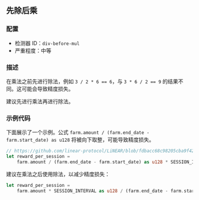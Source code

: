 
## 先除后乘

### 配置

* 检测器 ID：`div-before-mul`
* 严重程度：中等

### 描述

在乘法之前先进行除法，例如 `3 / 2 * 6 == 6`，与 `3 * 6 / 2 == 9` 的结果不同。这可能会导致精度损失。

建议先进行乘法再进行除法。

### 示例代码

下面展示了一个示例。公式 `farm.amount / (farm.end_date - farm.start_date) as u128` 将被向下取整，可能导致精度损失。

```rust
// https://github.com/linear-protocol/LiNEAR/blob/fdbacc68c98205cba9f42c130d464ab3114257b6/contracts/linear/src/farm.rs#L125
let reward_per_session =
    farm.amount / (farm.end_date - farm.start_date) as u128 * SESSION_INTERVAL as u128;
```

建议在乘法之后使用除法，以减少精度损失：

```rust
let reward_per_session =
    farm.amount * SESSION_INTERVAL as u128 / (farm.end_date - farm.start_date) as u128;
```

